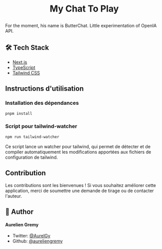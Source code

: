 # <p align="center">My Chat To Play</p>
  
For the moment, his name is ButterChat.
Little experimentation of OpenIA API.
    
## 🛠️ Tech Stack
- [Next.js](https://nextjs.org/)
- [TypeScript](https://www.typescriptlang.org/)
- [Tailwind CSS](https://tailwindcss.com/)
    
## Instructions d'utilisation

### Installation des dépendances
```bash
pnpm install 
```
### Script pour tailwind-watcher
```bash
npm run tailwind-watcher
```
Ce script lance un watcher pour tailwind, qui permet de détecter et de compiler automatiquement les modifications apportées aux fichiers de configuration de tailwind. 

## Contribution

Les contributions sont les bienvenues ! Si vous souhaitez améliorer cette application, merci de soumettre une demande de tirage ou de contacter l'auteur.


## 🙇 Author
#### Aurelien Gremy
- Twitter: [@AurelGy](https://twitter.com/AurelGy)
- Github: [@aureliengremy](https://github.com/aureliengremy)
